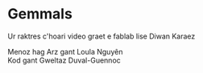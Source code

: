 # Gemmals
Ur raktres c'hoari video graet e fablab lise Diwan Karaez

Menoz hag Arz gant Loula Nguyên<br>
Kod gant Gweltaz Duval-Guennoc
